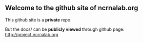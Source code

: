 ## Welcome to the github site of ncrnalab.org

This github site is a **private** repo.

But the docs/ can be **publicly viewed** through github page: http://project.ncrnalab.org



